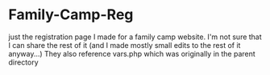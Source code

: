 # Family-Camp-Reg
just the registration page I made for a family camp website.
I'm not sure that I can share the rest of it (and I made mostly small edits to the rest of it anyway...)
They also reference vars.php which was originally in the parent directory
